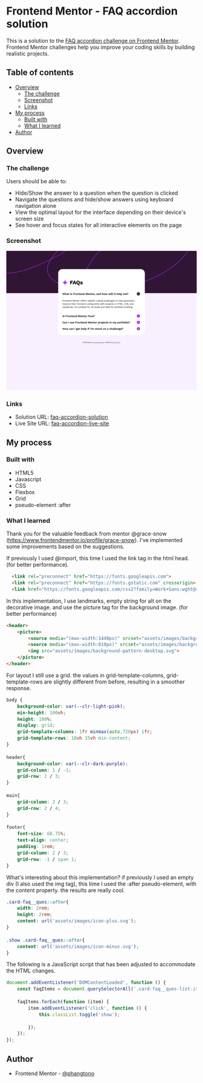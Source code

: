 # Frontend Mentor - FAQ accordion solution

This is a solution to the [FAQ accordion challenge on Frontend Mentor](https://www.frontendmentor.io/challenges/faq-accordion-wyfFdeBwBz). Frontend Mentor challenges help you improve your coding skills by building realistic projects. 

## Table of contents

- [Overview](#overview)
  - [The challenge](#the-challenge)
  - [Screenshot](#screenshot)
  - [Links](#links)
- [My process](#my-process)
  - [Built with](#built-with)
  - [What I learned](#what-i-learned)
- [Author](#author)

## Overview

### The challenge

Users should be able to:

- Hide/Show the answer to a question when the question is clicked
- Navigate the questions and hide/show answers using keyboard navigation alone
- View the optimal layout for the interface depending on their device's screen size
- See hover and focus states for all interactive elements on the page

### Screenshot

![](./screenshot.png)

### Links

- Solution URL: [faq-accordion-solution](https://github.com/phangtono/phangtono-revision-faq-accordion)
- Live Site URL: [faq-accordion-live-site](https://clinquant-monstera-75309e.netlify.app/)

## My process

### Built with

- HTML5
- Javascript
- CSS
- Flexbox
- Grid
- pseudo-element :after

### What I learned
Thank you for the valuable feedback from mentor @grace-snow (https://www.frontendmentor.io/profile/grace-snow). I've implemented some improvements based on the suggestions. 

If previously I used @import, this time I used the link tag in the html head. (for better performance).

```html
  <link rel="preconnect" href="https://fonts.googleapis.com">
  <link rel="preconnect" href="https://fonts.gstatic.com" crossorigin>
  <link href="https://fonts.googleapis.com/css2?family=Work+Sans:wght@400;600;700&display=swap" rel="stylesheet">
```

In this implementation, I use landmarks, empty string for alt on the decorative image. and use the picture tag for the background image. (for better performance)

```html
<header>
    <picture>
        <source media="(max-width:1440px)" srcset="assets/images/background-pattern-desktop.svg">
        <source media="(max-width:810px)" srcset="assets/images/background-pattern-mobile.svg">
        <img src="assets/images/background-pattern-desktop.svg">
    </picture>
</header>
```

For layout I still use a grid. the values in grid-template-columns, grid-template-rows are slightly different from before, resulting in a smoother response.

```css
body {
    background-color: var(--clr-light-pink);
    min-height: 100vh;
    height: 100%;
    display: grid;
    grid-template-columns: 1fr minmax(auto,720px) 1fr;
    grid-template-rows: 10vh 15vh min-content;
}

header{
    background-color: var(--clr-dark-purple);
    grid-column: 1 / -1;
    grid-row: 1 / 3;
}

main{
    grid-column: 2 / 3;
    grid-row: 2 / 4;
}

footer{
    font-size: 68.75%; 
    text-align: center;
    padding: 1rem;
    grid-column: 2 / 3;
    grid-row: -1 / span 1;
}
```

What's interesting about this implementation? if previously I used an empty div (I also used the img tag), this time I used the :after pseudo-element, with the content property. the results are really cool.

```css
.card-faq__ques::after{
    width: 2rem;
    height: 2rem;
    content: url('assets/images/icon-plus.svg');
}

.show .card-faq__ques::after{
    content: url('assets/images/icon-minus.svg');
}
```

The following is a JavaScript script that has been adjusted to accommodate the HTML changes.

```js
document.addEventListener('DOMContentLoaded', function () {
    const faqItems = document.querySelectorAll('.card-faq__ques-list-item');

    faqItems.forEach(function (item) {
        item.addEventListener('click', function () {
            this.classList.toggle('show');

        });
    });
});
```

## Author

- Frontend Mentor - [@phangtono](https://www.frontendmentor.io/profile/phangtono)